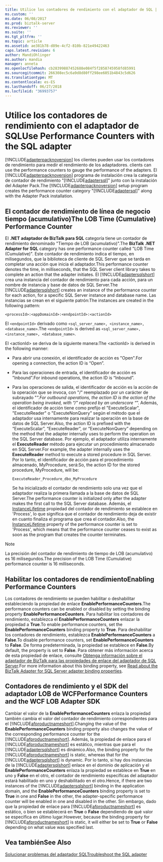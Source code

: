 ```yaml
---
title: Utilice los contadores de rendimiento con el adaptador de SQL | Microsoft Docs
ms.custom: ''
ms.date: 06/08/2017
ms.prod: biztalk-server
ms.reviewer: ''
ms.suite: ''
ms.tgt_pltfrm: ''
ms.topic: article
ms.assetid: ae381b78-d89e-4cf2-810b-821e49422463
caps.latest.revision: 6
author: MandiOhlinger
ms.author: mandia
manager: anneta
ms.openlocfilehash: cb28399887452688e084f5f2858745958fd85991
ms.sourcegitcommit: 266308ec5c6a9d8d80ff298ee6051b4843c5d626
ms.translationtype: MT
ms.contentlocale: es-ES
ms.lasthandoff: 06/27/2018
ms.locfileid: "36993757"
---
```

# <a name="use-performance-counters-with-the-sql-adapter"></a><span data-ttu-id="1c5b1-102">Utilice los contadores de rendimiento con el adaptador de SQL</span><span class="sxs-lookup"><span data-stu-id="1c5b1-102">Use Performance Counters with the SQL adapter</span></span>
[!INCLUDE[adapterpacknoversion](../../includes/adapterpacknoversion-md.md)]<span data-ttu-id="1c5b1-103"> los clientes pueden usar los contadores de rendimiento para medir el rendimiento de los adaptadores.</span><span class="sxs-lookup"><span data-stu-id="1c5b1-103"> clients can use the performance counters to gauge the performance of the adapters.</span></span> <span data-ttu-id="1c5b1-104">El [!INCLUDE[adapterpacknoversion](../../includes/adapterpacknoversion-md.md)] programa de instalación crea la categoría de contador de rendimiento "[!INCLUDE[adaptersql](../../includes/adaptersql-md.md)]" junto con la instalación del Adapter Pack.</span><span class="sxs-lookup"><span data-stu-id="1c5b1-104">The [!INCLUDE[adapterpacknoversion](../../includes/adapterpacknoversion-md.md)] setup program creates the performance counter category "[!INCLUDE[adaptersql](../../includes/adaptersql-md.md)]" along with the Adapter Pack installation.</span></span>  
  
## <a name="the-lob-time-cumulative-performance-counter"></a><span data-ttu-id="1c5b1-105">El contador de rendimiento de línea de negocio tiempo (acumulativo)</span><span class="sxs-lookup"><span data-stu-id="1c5b1-105">The LOB Time (Cumulative) Performance Counter</span></span>  
 <span data-ttu-id="1c5b1-106">El **.NET adaptador de BizTalk para SQL** categoría tiene un contador de rendimiento denominado "Tiempo de LOB (acumulativo)".</span><span class="sxs-lookup"><span data-stu-id="1c5b1-106">The **BizTalk .NET Adapter for SQL** category has one performance counter called "LOB Time (Cumulative)".</span></span> <span data-ttu-id="1c5b1-107">Este contador de rendimiento indica el tiempo, en milisegundos, que la biblioteca de cliente de SQL Server que se tarda en completar una acción que inicia el adaptador.</span><span class="sxs-lookup"><span data-stu-id="1c5b1-107">This performance counter denotes the time, in milliseconds, that the SQL Server client library takes to complete an action that the adapter initiates.</span></span> <span data-ttu-id="1c5b1-108">El [!INCLUDE[adaptersqlshort](../../includes/adaptersqlshort-md.md)] crea una instancia del contador de rendimiento para cada acción, para un nombre de instancia y base de datos de SQL Server.</span><span class="sxs-lookup"><span data-stu-id="1c5b1-108">The [!INCLUDE[adaptersqlshort](../../includes/adaptersqlshort-md.md)] creates an instance of the performance counter for each action, for a specific SQL Server instance and database name.</span></span> <span data-ttu-id="1c5b1-109">Las instancias se crean en el siguiente patrón:</span><span class="sxs-lookup"><span data-stu-id="1c5b1-109">The instances are created in the following pattern:</span></span>  
  
```  
<processId>:<appDomainId>:<endpointId>:<actionId>  
```  
  
 <span data-ttu-id="1c5b1-110">El `<endpointId>` derivado como `<sql_server_name>, <instance_name>, <database_name>`.</span><span class="sxs-lookup"><span data-stu-id="1c5b1-110">The `<endpointId>` is derived as `<sql_server_name>, <instance_name>, <database_name>`.</span></span>  
  
 <span data-ttu-id="1c5b1-111">El \<actionId\> se deriva de la siguiente manera:</span><span class="sxs-lookup"><span data-stu-id="1c5b1-111">The \<actionId\> is derived in the following manner:</span></span>  
  
- <span data-ttu-id="1c5b1-112">Para abrir una conexión, el identificador de acción es "Open".</span><span class="sxs-lookup"><span data-stu-id="1c5b1-112">For opening a connection, the action ID is “Open”.</span></span>  
  
- <span data-ttu-id="1c5b1-113">Para las operaciones de entrada, el identificador de acción es "Inbound".</span><span class="sxs-lookup"><span data-stu-id="1c5b1-113">For inbound operations, the action ID is “Inbound”.</span></span>  
  
- <span data-ttu-id="1c5b1-114">Para las operaciones de salida, el identificador de acción es la acción de la operación que se invoca, con "/" reemplazado por un carácter de subrayado "_".</span><span class="sxs-lookup"><span data-stu-id="1c5b1-114">For outbound operations, the action ID is the action of the operation being invoked, with “/” replaced by an underscore “_”.</span></span> <span data-ttu-id="1c5b1-115">Además, el identificador de acción tiene como prefijo el "ExecuteScalar", "ExecuteReader" o "ExecuteNonQuery" según el método que el adaptador usa internamente para realizar la operación en la base de datos de SQL Server.</span><span class="sxs-lookup"><span data-stu-id="1c5b1-115">Also, the action ID is prefixed with the “ExecuteScalar”, “ExecuteReader”, or “ExecuteNonQuery” depending on the method that the adapter internally uses to perform the operation on the SQL Server database.</span></span> <span data-ttu-id="1c5b1-116">Por ejemplo, el adaptador utiliza internamente el **ExecuteReader** método para ejecutar un procedimiento almacenado en SQL Server.</span><span class="sxs-lookup"><span data-stu-id="1c5b1-116">For example, the adapter internally uses the **ExecuteReader** method to execute a stored procedure in SQL Server.</span></span> <span data-ttu-id="1c5b1-117">Por lo tanto, el identificador de acción para el procedimiento almacenado, MyProcedure, será:</span><span class="sxs-lookup"><span data-stu-id="1c5b1-117">So, the action ID for the stored procedure, MyProcedure, will be:</span></span>  
  
  ```  
  ExecuteReader_Procedure_dbo_MyProcedure  
  ```  

  <span data-ttu-id="1c5b1-118">Se ha inicializado el contador de rendimiento solo una vez que el adaptador realiza la primera llamada a la base de datos de SQL Server.</span><span class="sxs-lookup"><span data-stu-id="1c5b1-118">The performance counter is initialized only after the adapter makes the first call to the SQL Server database.</span></span> <span data-ttu-id="1c5b1-119">Además, el [InstanceLifetime](https://msdn.microsoft.com/library/system.diagnostics.performancecounter.instancelifetime.aspx) propiedad del contador de rendimiento se establece en 'Process', lo que significa que el contador de rendimiento deja de existir en cuanto finaliza el programa que crea el contador.</span><span class="sxs-lookup"><span data-stu-id="1c5b1-119">Also, the [InstanceLifetime](https://msdn.microsoft.com/library/system.diagnostics.performancecounter.instancelifetime.aspx) property of the performance counter is set to 'Process', which means that the performance counter ceases to exist as soon as the program that creates the counter terminates.</span></span>
  
> [!NOTE]
>  <span data-ttu-id="1c5b1-120">La precisión del contador de rendimiento de tiempo de LOB (acumulativo) es 16 milisegundos.</span><span class="sxs-lookup"><span data-stu-id="1c5b1-120">The precision of the LOB Time (Cumulative) performance counter is 16 milliseconds.</span></span>  
  
## <a name="enabling-performance-counters"></a><span data-ttu-id="1c5b1-121">Habilitar los contadores de rendimiento</span><span class="sxs-lookup"><span data-stu-id="1c5b1-121">Enabling Performance Counters</span></span>  
 <span data-ttu-id="1c5b1-122">Los contadores de rendimiento se pueden habilitar o deshabilitar estableciendo la propiedad de enlace **EnablePerformanceCounters**.</span><span class="sxs-lookup"><span data-stu-id="1c5b1-122">The performance counters can be enabled or disabled by setting the binding property **EnablePerformanceCounters**.</span></span> <span data-ttu-id="1c5b1-123">Para habilitar los contadores de rendimiento, establezca el **EnablePerformanceCounters** enlazar la propiedad a **True**.</span><span class="sxs-lookup"><span data-stu-id="1c5b1-123">To enable performance counters, set the **EnablePerformanceCounters** binding property to **True**.</span></span> <span data-ttu-id="1c5b1-124">Para deshabilitar los contadores de rendimiento, establezca **EnablePerformanceCounters** a **False**.</span><span class="sxs-lookup"><span data-stu-id="1c5b1-124">To disable performance counters, set **EnablePerformanceCounters** to **False**.</span></span> <span data-ttu-id="1c5b1-125">De forma predeterminada, la propiedad se establece en **False**.</span><span class="sxs-lookup"><span data-stu-id="1c5b1-125">By default, the property is set to **False**.</span></span> <span data-ttu-id="1c5b1-126">Para obtener más información acerca de esta propiedad de enlace, consulte [Obtenga información sobre el adaptador de BizTalk para las propiedades de enlace del adaptador de SQL Server](../../adapters-and-accelerators/adapter-sql/read-about-the-biztalk-adapter-for-sql-server-adapter-binding-properties.md).</span><span class="sxs-lookup"><span data-stu-id="1c5b1-126">For more information about this binding property, see [Read about the BizTalk Adapter for SQL Server adapter binding properties](../../adapters-and-accelerators/adapter-sql/read-about-the-biztalk-adapter-for-sql-server-adapter-binding-properties.md).</span></span>  
  
## <a name="performance-counters-and-the-wcf-lob-adapter-sdk"></a><span data-ttu-id="1c5b1-127">Contadores de rendimiento y el SDK del adaptador LOB de WCF</span><span class="sxs-lookup"><span data-stu-id="1c5b1-127">Performance Counters and the WCF LOB Adapter SDK</span></span>  
 <span data-ttu-id="1c5b1-128">Cambiar el valor de la **EnablePerformanceCounters** enlaza la propiedad también cambia el valor del contador de rendimiento correspondientes para el [!INCLUDE[afproductnameshort](../../includes/afproductnameshort-md.md)].</span><span class="sxs-lookup"><span data-stu-id="1c5b1-128">Changing the value of the **EnablePerformanceCounters** binding property also changes the value of the corresponding performance counter for the [!INCLUDE[afproductnameshort](../../includes/afproductnameshort-md.md)].</span></span> <span data-ttu-id="1c5b1-129">Además, la propiedad de enlace para el [!INCLUDE[afproductnameshort](../../includes/afproductnameshort-md.md)] es estático, mientras que para el [!INCLUDE[adaptersqlshort](../../includes/adaptersqlshort-md.md)] es dinámico.</span><span class="sxs-lookup"><span data-stu-id="1c5b1-129">Also, the binding property for the [!INCLUDE[afproductnameshort](../../includes/afproductnameshort-md.md)] is static, whereas that for the [!INCLUDE[adaptersqlshort](../../includes/adaptersqlshort-md.md)] is dynamic.</span></span> <span data-ttu-id="1c5b1-130">Por lo tanto, si hay dos instancias de la [!INCLUDE[adaptersqlshort](../../includes/adaptersqlshort-md.md)] enlace en el dominio de aplicación y el **EnablePerformanceCounters** enlaza la propiedad se establece en **True** en uno y **False** en el otro, el contador de rendimiento específicas del adaptador estará habilitado en uno y deshabilitado en el otro.</span><span class="sxs-lookup"><span data-stu-id="1c5b1-130">Hence, if there are two instances of the [!INCLUDE[adaptersqlshort](../../includes/adaptersqlshort-md.md)] binding in the application domain, and the **EnablePerformanceCounters** binding property is set to **True** in one and **False** in the other, the adapter-specific performance counter will be enabled in one and disabled in the other.</span></span> <span data-ttu-id="1c5b1-131">Sin embargo, dado que la propiedad de enlace para [!INCLUDE[afproductnameshort](../../includes/afproductnameshort-md.md)] es estático, o bien se establecerá en **True** o **False** dependiendo de qué valor se especifica en último lugar.</span><span class="sxs-lookup"><span data-stu-id="1c5b1-131">However, because the binding property for [!INCLUDE[afproductnameshort](../../includes/afproductnameshort-md.md)] is static, it will either be set to **True** or **False** depending on what value was specified last.</span></span>  
  
## <a name="see-also"></a><span data-ttu-id="1c5b1-132">Vea también</span><span class="sxs-lookup"><span data-stu-id="1c5b1-132">See Also</span></span>  
[<span data-ttu-id="1c5b1-133">Solucionar problemas del adaptador SQL</span><span class="sxs-lookup"><span data-stu-id="1c5b1-133">Troubleshoot the SQL adapter</span></span>](../../adapters-and-accelerators/adapter-sql/troubleshoot-the-sql-adapter.md)